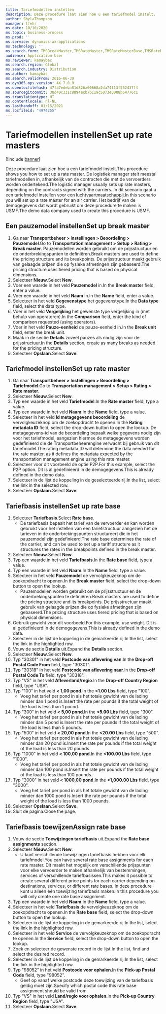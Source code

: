 ```yaml
---
title: Tariefmodellen instellen
description: Deze procedure laat zien hoe u een tariefmodel instelt.
author: ShylaThompson
manager: tfehr
ms.date: 10/16/2020
ms.topic: business-process
ms.prod: ''
ms.service: dynamics-ax-applications
ms.technology: ''
ms.search.form: TMSBreakMaster,TMSRateMaster,TMSRateMasterBase,TMSRateBaseType, TMSRouteWorkbench
audience: Application User
ms.reviewer: kamaybac
ms.search.region: Global
ms.search.industry: Distribution
ms.author: kamaybac
ms.search.validFrom: 2016-06-30
ms.dyn365.ops.version: AX 7.0.0
ms.openlocfilehash: 47fa7edeba81d826a00668a2da74113f552437f4
ms.sourcegitcommit: 38d40c331c8894acb7b119c5073e3088b54776c1
ms.translationtype: HT
ms.contentlocale: nl-NL
ms.lasthandoff: 01/15/2021
ms.locfileid: "4974255"
---
```

# <a name="set-up-rate-masters"></a><span data-ttu-id="7b449-103">Tariefmodellen instellen</span><span class="sxs-lookup"><span data-stu-id="7b449-103">Set up rate masters</span></span>

[!include [banner](../../includes/banner.md)]

<span data-ttu-id="7b449-104">Deze procedure laat zien hoe u een tariefmodel instelt.</span><span class="sxs-lookup"><span data-stu-id="7b449-104">This procedure shows you how to set up a rate master.</span></span> <span data-ttu-id="7b449-105">De logistiek manager stelt meestal tariefmodellen in, afhankelijk van de contracten die met de vervoerders worden ondertekend.</span><span class="sxs-lookup"><span data-stu-id="7b449-105">The logistic manager usually sets up rate masters, depending on the contracts signed with the carriers.</span></span> <span data-ttu-id="7b449-106">In dit scenario gaat u een tariefmodel instellen voor een luchtvaartmaatschappij.</span><span class="sxs-lookup"><span data-stu-id="7b449-106">In this scenario you will set up a rate master for an air carrier.</span></span> <span data-ttu-id="7b449-107">Het bedrijf van de demogegevens dat wordt gebruikt om deze procedure te maken is USMF.</span><span class="sxs-lookup"><span data-stu-id="7b449-107">The demo data company used to create this procedure is USMF.</span></span>

## <a name="set-up-break-master"></a><span data-ttu-id="7b449-108">Een pauzemodel instellen</span><span class="sxs-lookup"><span data-stu-id="7b449-108">Set up break master</span></span>

1. <span data-ttu-id="7b449-109">Ga naar **Transportbeheer > Instellingen > Beoordeling > Pauzemodel**.</span><span class="sxs-lookup"><span data-stu-id="7b449-109">Go to **Transportation management > Setup > Rating > Break master**.</span></span> <span data-ttu-id="7b449-110">Pauzemodellen worden gebruikt om de prijsstructuur en de onderbrekingspunten te definiëren.</span><span class="sxs-lookup"><span data-stu-id="7b449-110">Break masters are used to define the pricing structure and its breakpoints.</span></span> <span data-ttu-id="7b449-111">De prijsstructuur maakt gebruik van gelaagde prijzen die op fysieke afmetingen zijn gebaseerd.</span><span class="sxs-lookup"><span data-stu-id="7b449-111">The pricing structure uses tiered pricing that is based on physical dimensions.</span></span>  
1. <span data-ttu-id="7b449-112">Selecteer **Nieuw**.</span><span class="sxs-lookup"><span data-stu-id="7b449-112">Select **New**.</span></span>
1. <span data-ttu-id="7b449-113">Voer een waarde in het veld **Pauzemodel** in.</span><span class="sxs-lookup"><span data-stu-id="7b449-113">In the **Break master** field, enter a value.</span></span>
1. <span data-ttu-id="7b449-114">Voer een waarde in het veld **Naam** in.</span><span class="sxs-lookup"><span data-stu-id="7b449-114">In the **Name** field, enter a value.</span></span>
1. <span data-ttu-id="7b449-115">Selecteer in het veld **Gegevenstype** het gegevenstype.</span><span class="sxs-lookup"><span data-stu-id="7b449-115">In the **Data type** field, select the data type.</span></span>
1. <span data-ttu-id="7b449-116">Voer in het veld **Vergelijking** het gewenste type vergelijking in (met behulp van operatoren).</span><span class="sxs-lookup"><span data-stu-id="7b449-116">In the **Comparison** field, enter the kind of comparison requested (using operators).</span></span>
1. <span data-ttu-id="7b449-117">Voer in het veld **Pauze-eenheid** de pauze-eenheid in.</span><span class="sxs-lookup"><span data-stu-id="7b449-117">In the **Break unit** field, enter the break unit.</span></span>
1. <span data-ttu-id="7b449-118">Maak in de sectie **Details** zoveel pauzes als nodig zijn voor de prijsstructuur.</span><span class="sxs-lookup"><span data-stu-id="7b449-118">In the **Details** section, create as many breaks as needed for the pricing structure.</span></span>
1. <span data-ttu-id="7b449-119">Selecteer **Opslaan**.</span><span class="sxs-lookup"><span data-stu-id="7b449-119">Select **Save**.</span></span>

## <a name="set-up-rate-master"></a><span data-ttu-id="7b449-120">Tariefmodel instellen</span><span class="sxs-lookup"><span data-stu-id="7b449-120">Set up rate master</span></span>

1. <span data-ttu-id="7b449-121">Ga naar **Transportbeheer > Instellingen > Beoordeling > Tariefmodel**.</span><span class="sxs-lookup"><span data-stu-id="7b449-121">Go to **Transportation management > Setup > Rating > Rate master**.</span></span>
1. <span data-ttu-id="7b449-122">Selecteer **Nieuw**.</span><span class="sxs-lookup"><span data-stu-id="7b449-122">Select **New**.</span></span>
1. <span data-ttu-id="7b449-123">Typ een waarde in het veld **Tariefmodel**.</span><span class="sxs-lookup"><span data-stu-id="7b449-123">In the **Rate master** field, type a value.</span></span>
1. <span data-ttu-id="7b449-124">Typ een waarde in het veld **Naam**.</span><span class="sxs-lookup"><span data-stu-id="7b449-124">In the **Name** field, type a value.</span></span>
1. <span data-ttu-id="7b449-125">Selecteer in het veld **Id metagegevens beoordeling** de vervolgkeuzeknop om de zoekopdracht te openen.</span><span class="sxs-lookup"><span data-stu-id="7b449-125">In the **Rating metadata ID** field, select the drop-down button to open the lookup.</span></span> <span data-ttu-id="7b449-126">De metagegevens-id van de beoordeling bepaalt welke gegevens nodig zijn voor het tariefmodel, aangezien hiermee de metagegevens worden gedefinieerd die de Transportbeheerengine verwacht bij gebruik van dit tariefmodel.</span><span class="sxs-lookup"><span data-stu-id="7b449-126">The rating metadata ID will determine the data needed for the rate master, as it defines the metadata expected by the transportation management engine using this rate master.</span></span>  
1. <span data-ttu-id="7b449-127">Selecteer voor dit voorbeeld de optie P2P.</span><span class="sxs-lookup"><span data-stu-id="7b449-127">For this example, select the P2P option.</span></span> <span data-ttu-id="7b449-128">Dit is al gedefinieerd in de demogegevens.</span><span class="sxs-lookup"><span data-stu-id="7b449-128">This is already defined in the demo data.</span></span>
1. <span data-ttu-id="7b449-129">Selecteer in de lijst de koppeling in de geselecteerde rij.</span><span class="sxs-lookup"><span data-stu-id="7b449-129">In the list, select the link in the selected row.</span></span>
1. <span data-ttu-id="7b449-130">Selecteer **Opslaan**.</span><span class="sxs-lookup"><span data-stu-id="7b449-130">Select **Save**.</span></span>

## <a name="set-up-rate-base"></a><span data-ttu-id="7b449-131">Tariefbasis instellen</span><span class="sxs-lookup"><span data-stu-id="7b449-131">Set up rate base</span></span>

1. <span data-ttu-id="7b449-132">Selecteer **Tariefbasis**.</span><span class="sxs-lookup"><span data-stu-id="7b449-132">Select **Rate base**.</span></span>
    * <span data-ttu-id="7b449-133">De tariefbasis bepaalt het tarief van de vervoerder en kan worden gebruikt voor het instellen van een tariefstructuur aangezien het de tarieven in de onderbrekingspunten structureert die in het pauzemodel zijn gedefinieerd.</span><span class="sxs-lookup"><span data-stu-id="7b449-133">The rate base determines the rate of the carrier, and can be used to set up a tariff structure as it structures the rates in the breakpoints defined in the break master.</span></span>  
2. <span data-ttu-id="7b449-134">Selecteer **Nieuw**.</span><span class="sxs-lookup"><span data-stu-id="7b449-134">Select **New**.</span></span>
3. <span data-ttu-id="7b449-135">Typ een waarde in het veld **Tariefbasis**.</span><span class="sxs-lookup"><span data-stu-id="7b449-135">In the **Rate base** field, type a value.</span></span>
4. <span data-ttu-id="7b449-136">Typ een waarde in het veld **Naam**.</span><span class="sxs-lookup"><span data-stu-id="7b449-136">In the **Name** field, type a value.</span></span>
5. <span data-ttu-id="7b449-137">Selecteer in het veld **Pauzemodel** de vervolgkeuzeknop om de zoekopdracht te openen.</span><span class="sxs-lookup"><span data-stu-id="7b449-137">In the **Break master** field, select the drop-down button to open the lookup.</span></span>
    * <span data-ttu-id="7b449-138">Pauzemodellen worden gebruikt om de prijsstructuur en de onderbrekingspunten te definiëren.</span><span class="sxs-lookup"><span data-stu-id="7b449-138">Break masters are used to define the pricing structure and its breakpoints.</span></span> <span data-ttu-id="7b449-139">De prijsstructuur maakt gebruik van gelaagde prijzen die op fysieke afmetingen zijn gebaseerd.</span><span class="sxs-lookup"><span data-stu-id="7b449-139">The pricing structure uses tiered pricing that is based on physical dimensions.</span></span>  
6. <span data-ttu-id="7b449-140">Gebruik gewicht voor dit voorbeeld.</span><span class="sxs-lookup"><span data-stu-id="7b449-140">For this example, use weight.</span></span> <span data-ttu-id="7b449-141">Dit is al gedefinieerd in de demogegevens.</span><span class="sxs-lookup"><span data-stu-id="7b449-141">This is already defined in the demo data.</span></span>
7. <span data-ttu-id="7b449-142">Selecteer in de lijst de koppeling in de gemarkeerde rij.</span><span class="sxs-lookup"><span data-stu-id="7b449-142">In the list, select the link in the highlighted row.</span></span>
8. <span data-ttu-id="7b449-143">Vouw de sectie **Details** uit.</span><span class="sxs-lookup"><span data-stu-id="7b449-143">Expand the **Details** section.</span></span>
9. <span data-ttu-id="7b449-144">Selecteer **Nieuw**.</span><span class="sxs-lookup"><span data-stu-id="7b449-144">Select **New**.</span></span>
10. <span data-ttu-id="7b449-145">Typ "30301" in het veld **Postcode van aflevering van**.</span><span class="sxs-lookup"><span data-stu-id="7b449-145">In the **Drop-off Postal Code From** field, type "30301".</span></span>
11. <span data-ttu-id="7b449-146">Typ "30318" in het veld **Postcode van aflevering naar**.</span><span class="sxs-lookup"><span data-stu-id="7b449-146">In the **Drop-off Postal Code To** field, type "30318".</span></span>
12. <span data-ttu-id="7b449-147">Typ "VS" in het veld **Afleverland/regio**.</span><span class="sxs-lookup"><span data-stu-id="7b449-147">In the **Drop-off Country Region** field, type "USA".</span></span>
13. <span data-ttu-id="7b449-148">Typ "100" in het veld **< 1,00 pond**.</span><span class="sxs-lookup"><span data-stu-id="7b449-148">In the **<1.00 Lbs** field, type "100".</span></span>
    * <span data-ttu-id="7b449-149">Voeg het tarief per pond in als het totale gewicht van de lading minder dan 1 pond is.</span><span class="sxs-lookup"><span data-stu-id="7b449-149">Insert the rate per pounds if the total weight of the load is less than 1 pound.</span></span>  
14. <span data-ttu-id="7b449-150">Typ "300" in het veld **< 5,00 pond**.</span><span class="sxs-lookup"><span data-stu-id="7b449-150">In the **<5.00 Lbs** field, type "300".</span></span>
    * <span data-ttu-id="7b449-151">Voeg het tarief per pond in als het totale gewicht van de lading minder dan 5 pond is.</span><span class="sxs-lookup"><span data-stu-id="7b449-151">Insert the rate per pounds if the total weight of the load is less than 5 pounds.</span></span>  
15. <span data-ttu-id="7b449-152">Typ "500" in het veld **< 20,00 pond**.</span><span class="sxs-lookup"><span data-stu-id="7b449-152">In the **<20.00 Lbs** field, type "500".</span></span>
    * <span data-ttu-id="7b449-153">Voeg het tarief per pond in als het totale gewicht van de lading minder dan 20 pond is.</span><span class="sxs-lookup"><span data-stu-id="7b449-153">Insert the rate per pounds if the total weight of the load is less than 20 pounds.</span></span>  
16. <span data-ttu-id="7b449-154">Typ "1000" in het veld **< 100,00 pond**.</span><span class="sxs-lookup"><span data-stu-id="7b449-154">In the **<100.00 Lbs** field, type "1000".</span></span>
    * <span data-ttu-id="7b449-155">Voeg het tarief per pond in als het totale gewicht van de lading minder dan 100 pond is.</span><span class="sxs-lookup"><span data-stu-id="7b449-155">Insert the rate per pounds if the total weight of the load is less than 100 pounds.</span></span>  
17. <span data-ttu-id="7b449-156">Typ "3000" in het veld **< 1000,00 pond**.</span><span class="sxs-lookup"><span data-stu-id="7b449-156">In the **<1,000.00 Lbs** field, type "3000".</span></span>
    * <span data-ttu-id="7b449-157">Voeg het tarief per pond in als het totale gewicht van de lading minder dan 1000 pond is.</span><span class="sxs-lookup"><span data-stu-id="7b449-157">Insert the rate per pounds if the total weight of the load is less than 1000 pounds.</span></span>  
18. <span data-ttu-id="7b449-158">Selecteer **Opslaan**.</span><span class="sxs-lookup"><span data-stu-id="7b449-158">Select **Save**.</span></span>
19. <span data-ttu-id="7b449-159">Sluit de pagina.</span><span class="sxs-lookup"><span data-stu-id="7b449-159">Close the page.</span></span>

## <a name="assign-rate-base"></a><span data-ttu-id="7b449-160">Tariefbasis toewijzen</span><span class="sxs-lookup"><span data-stu-id="7b449-160">Assign rate base</span></span>

1. <span data-ttu-id="7b449-161">Vouw de sectie **Toewijzingen tariefbasis** uit.</span><span class="sxs-lookup"><span data-stu-id="7b449-161">Expand the **Rate base assignments** section.</span></span>
2. <span data-ttu-id="7b449-162">Selecteer **Nieuw**.</span><span class="sxs-lookup"><span data-stu-id="7b449-162">Select **New**.</span></span>
    * <span data-ttu-id="7b449-163">U kunt verschillende toewijzingen tariefbasis hebben voor elk tariefmodel.</span><span class="sxs-lookup"><span data-stu-id="7b449-163">You can have several rate base assignments for each rate master.</span></span> <span data-ttu-id="7b449-164">Dit maakt het mogelijk om verschillende prijspunten voor elke vervoerder te maken afhankelijk van bestemmingen, services of verschillende tariefbasissen.</span><span class="sxs-lookup"><span data-stu-id="7b449-164">This makes it possible to create several different price points for each carrier depending on destinations, services, or different rate bases.</span></span> <span data-ttu-id="7b449-165">In deze procedure kunt u alleen één toewijzing tariefbasis maken.</span><span class="sxs-lookup"><span data-stu-id="7b449-165">In this procedure you will only create one rate base assignment.</span></span>  
3. <span data-ttu-id="7b449-166">Typ een waarde in het veld **Naam**.</span><span class="sxs-lookup"><span data-stu-id="7b449-166">In the **Name** field, type a value.</span></span>
4. <span data-ttu-id="7b449-167">Selecteer in het veld **Tariefbasis** de vervolgkeuzeknop om de zoekopdracht te openen.</span><span class="sxs-lookup"><span data-stu-id="7b449-167">In the **Rate base** field, select the drop-down button to open the lookup.</span></span>
5. <span data-ttu-id="7b449-168">Selecteer in de lijst de koppeling in de gemarkeerde rij.</span><span class="sxs-lookup"><span data-stu-id="7b449-168">In the list, select the link in the highlighted row.</span></span>
6. <span data-ttu-id="7b449-169">Selecteer in het veld **Service** de vervolgkeuzeknop om de zoekopdracht te openen.</span><span class="sxs-lookup"><span data-stu-id="7b449-169">In the **Service** field, select the drop-down button to open the lookup.</span></span>
7. <span data-ttu-id="7b449-170">Zoek en selecteer de gewenste record in de lijst.</span><span class="sxs-lookup"><span data-stu-id="7b449-170">In the list, find and select the desired record.</span></span>
8. <span data-ttu-id="7b449-171">Selecteer in de lijst de koppeling in de gemarkeerde rij.</span><span class="sxs-lookup"><span data-stu-id="7b449-171">In the list, select the link in the highlighted row.</span></span>
9. <span data-ttu-id="7b449-172">Typ "98052" in het veld **Postcode voor ophalen**.</span><span class="sxs-lookup"><span data-stu-id="7b449-172">In the **Pick-up Postal Code** field, type "98052".</span></span>
    * <span data-ttu-id="7b449-173">Geef op vanaf welke postcode deze toewijzing van de tariefbasis geldig moet zijn.</span><span class="sxs-lookup"><span data-stu-id="7b449-173">Specify which postal code this rate base assignment should be valid from.</span></span>
10. <span data-ttu-id="7b449-174">Typ "VS" in het veld **Land/regio voor ophalen**.</span><span class="sxs-lookup"><span data-stu-id="7b449-174">In the **Pick-up Country Region** field, type "USA".</span></span>
11. <span data-ttu-id="7b449-175">Selecteer **Opslaan**.</span><span class="sxs-lookup"><span data-stu-id="7b449-175">Select **Save**.</span></span>
